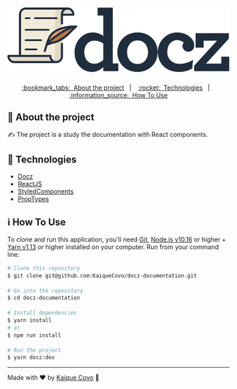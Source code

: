 <!-- Logotipo -->
<h1 align="center">
  <img alt="Logotipo" src="./.github/logo.svg"  />
</h1>

<div align="center">

<!-- Menu -->
<p align="center" >
  <a href="#bookmark_tabs-about-the-project">:bookmark_tabs:&nbsp;&nbsp;About the project</a>&nbsp;&nbsp;&nbsp;|&nbsp;&nbsp;&nbsp;
  <a href="#rocket-technologies">:rocket:&nbsp;&nbsp;Technologies</a>&nbsp;&nbsp;&nbsp;|&nbsp;&nbsp;&nbsp;
  <a href="#information_source-how-to-use">:information_source:&nbsp;&nbsp;How To Use</a>
</p>

</div>

<!-- About -->
## :bookmark_tabs: About the project

:writing_hand: The project is a study the documentation with React components.

<!-- Technologies -->
## :rocket: Technologies

- [Docz](https://github.com/doczjs/docz)
- [ReactJS](https://github.com/facebook/react)
- [StyledComponents](https://github.com/styled-components/styled-components)
- [PropTypes](https://www.npmjs.com/package/prop-types)

<!-- How to use -->
## :information_source: How To Use


To clone and run this application, you'll need [Git](https://git-scm.com), [Node.js v10.16](https://nodejs.org/en) or higher + [Yarn v1.13](https://yarnpkg.com) or higher installed on your computer. Run from your command line:

```bash
# Clone this repository
$ git clone git@github.com:KaiqueCovo/docz-documentation.git

# Go into the repository
$ cd docz-documentation

# Install dependencies
$ yarn install
# or
$ npm run install

# Run the project
$ yarn docz:dev
```

---
Made with ♥  by [Kaique Covo](https://www.linkedin.com/in/kaique-covo-a46331147/) :wave: